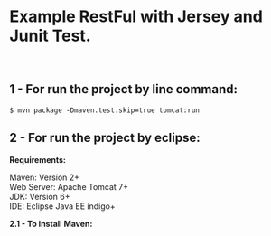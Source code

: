 <h1>Example RestFul with Jersey and Junit Test.</h1>
<br />

<h2>1 - For run the project by line command:</h2>

	$ mvn package -Dmaven.test.skip=true tomcat:run

<h2>2 - For run the project by eclipse:</h2>

**Requirements:**

Maven: Version 2+  
Web Server: Apache Tomcat 7+  
JDK: Version 6+  
IDE: Eclipse Java EE indigo+<br />

**2.1 - To install Maven:**
